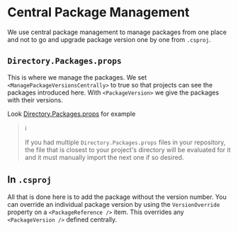 # Central Package Management

We use central package management to manage packages from one place and not to
go and upgrade package version one by one from `.csproj`.

## `Directory.Packages.props`

This is where we manage the packages. We set `<ManagePackageVersionsCentrally>`
to true so that projects can see the packages introduced here. With
`<PackageVersion>` we give the packages with their versions.

Look [Directory.Packages.props](Directory.Packages.props) for example

> :information_source:
>
> If you had multiple `Directory.Packages.props` files in your repository, the
> file that is closest to your project's directory will be evaluated for it and
> it must manually import the next one if so desired.

## In `.csproj`

All that is done here is to add the package without the version number. You can
override an individual package version by using the `VersionOverride` property
on a `<PackageReference />` item. This overrides any `<PackageVersion />`
defined centrally.
